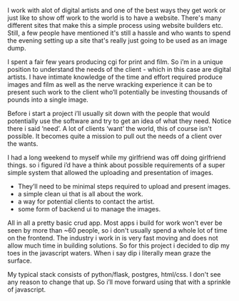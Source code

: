 I work with alot of digital artists and one of the best ways they get work or just like to show off work to the world is to have a website. There's many different sites that make this a simple process using website builders etc. Still, a few people have mentioned it's still a hassle and who wants to spend the evening setting up a site that's really just going to be used as an image dump.

I spent a fair few years producing cgi for print and film. So i’m in a unique position to understand the needs of the client - which in this case are digital artists. I have intimate knowledge of the time and effort required produce images and film as well as the nerve wracking experience it can be to present such work to the client who’ll potentially be investing thousands of pounds into a single image.

Before i start a project i’ll usually sit down with the people that would potentially use the software and try to get an idea of what they need. Notice there i said ‘need’. A lot of clients ‘want’ the world, this of course isn't possible. It becomes quite a mission to pull out the needs of a client over the wants.

I had a long weekend to myself while my girlfriend was off doing girlfriend things. so i figured i’d have a think about possible requirements of a super simple system that allowed the uploading and presentation of images.

* They’ll need to be minimal steps required to upload and present images.
* a simple clean ui that is all about the work.
* a way for potential clients to contact the artist.
* some form of backend ui to manage the images.

All in all a pretty basic crud app. Most apps i build for work won't ever be seen by more than ~60 people, so i don't usually spend a whole lot of time on the frontend. The industry i work in is very fast moving and does not allow much time in building solutions. So for this project i decided to dip my toes in the javascript waters. When i say dip i literally mean graze the surface.

My typical stack consists of python/flask, postgres, html/css. I don't see any reason to change that up. So i’ll move forward using that with a sprinkle of javascript.
